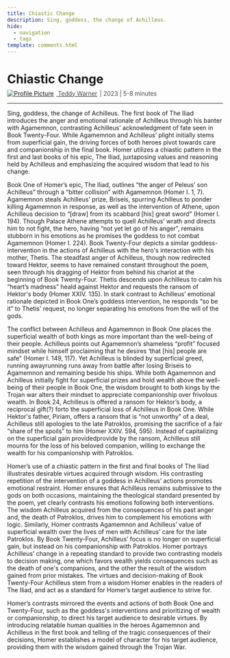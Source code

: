 ```yaml
---
title: Chiastic Change
description: Sing, goddess, the change of Achilleus.
hide:
  - navigation
  - tags
template: comments.html
---
```


<head>
  <meta charset="UTF-8">
  <meta name="viewport" content="width=device-width, initial-scale=1.0">
  <script src="https://kit.fontawesome.com/79ff35ecec.js" crossorigin="anonymous"></script>
  <link rel="stylesheet" href="../../assets/css/projects/project.css">
</head>

# Chiastic Change

<!--- Social Links

HTML Link Generator - https://www.websiteplanet.com/webtools/sharelink/

<span class="share" style=" color: inherit;">
<a class="fb" title="Share on Facebook" href="FACEBOOK-URL"><i class="fab fa-facebook-square"></i></a>
<a class="twitter" title="Share on Twitter" href="TWITTER-URL"><i class="fa-brands fa-square-x-twitter"></i></a>
<a class="pin" title="Share on Pinterest" href="PINTEREST-URL"><i class="fa-brands fa-square-pinterest"></i></a>
<a class="ln" title="Share on LinkedIn" href="LINKEDIN-URL"><i class="fab fa-linkedin"></i></a>
<a class="email" title="Share via Email" href="EMAIL-URL"><i class="fa-solid fa-square-envelope"></i></a>
</span>

-->

<div style="margin-top: -0.8em;">
  <span class="abtlinks"><a href="https://teddywarner.org/About-Me/about/"><img src="https://avatars.githubusercontent.com/u/48384497" alt="Profile Picture" class="profilepic"><span class="abt" style="font-weight: 300; padding-left: 6px;"> Teddy Warner</a><span class="abt" style="font-weight: 300; padding-left: 6px;"><span class="year">| 2023 </span>| <i class="far fa-clock"></i> 5-8 minutes</span></span></span>
  <span class="share" style=" color: inherit;">
  <a class="fb" title="Share on Facebook" href="https://www.facebook.com/sharer/sharer.php?u=https://teddywarner.org/writings/chiastic-change/"><i class="fab fa-facebook-square"></i></a>
  <a class="twitter" title="Share on Twitter" href="https://twitter.com/intent/tweet?url=https://teddywarner.org/writings/chiastic-change/&text="><i class="fa-brands fa-square-x-twitter"></i></a>
  <a class="pin" title="Share on Pinterest" href="https://pinterest.com/pin/create/button/?url=https://teddywarner.org/writings/chiastic-change/&media=&description="><i class="fa-brands fa-square-pinterest"></i></a>
  <a class="ln" title="Share on LinkedIn" href="https://www.linkedin.com/shareArticle?mini=true&url=https://teddywarner.org/writings/chiastic-change/"><i class="fab fa-linkedin"></i></a>
  <a class="email" title="Share via Email" href="mailto:info@example.com?&subject=&cc=&bcc=&body=https://teddywarner.org/writings/chiastic-change/%0A"><i class="fa-solid fa-square-envelope"></i></a>
  </span>
</div>

---

Sing, goddess, the change of Achilleus. The first book of The Iliad introduces the anger and emotional rationale of Achilleus through his banter with Agamemnon, contrasting Achilleus’ acknowledgment of fate seen in Book Twenty-Four. While Agamemnon and Achilleus’ plight initially stems from superficial gain, the driving forces of both heroes pivot towards care and companionship in the final book. Homer utilizes a chiastic pattern in the first and last books of his epic, The Iliad, juxtaposing values and reasoning held by Achilleus and emphasizing the acquired wisdom that lead to his change.

Book One of Homer’s epic, The Iliad, outlines “the anger of Peleus’ son Achilleus” through a “bitter collision” with Agamemnon (Homer I. 1, 7).  Agamemnon steals Achilleus’ prize, Briseis, spurring Achilleus to ponder killing Agamemnon in response, as well as the intervention of Athene, upon Achilleus decision to “[draw] from its scabbard [his] great sword” (Homer I. 194). Though Palace Athene attempts to quell Achilleus’ wrath and directs him to not fight, the hero, having “not yet let go of his anger”, remains stubborn in his emotions as he promises the goddess to not combat Agamemnon (Homer I. 224). Book Twenty-Four depicts a similar goddess- intervention in the actions of Achilleus with the hero's interaction with his mother, Thetis. The steadfast anger of Achilleus, though now redirected toward Hektor, seems to have remained constant throughout the poem, seen through his dragging of Hektor from behind his chariot at the beginning of Book Twenty-Four. Thetis descends upon Achilleus to calm his “heart’s madness” heald against Hektor and requests the ransom of Hektor's body (Homer XXIV. 135). In stark contrast to Achilleus’ emotional rationale depicted in Book One’s goddess intervention, he responds “so be it” to Thetis' request, no longer separating his emotions from the will of the gods.

The conflict between Achilleus and Agamemnon in Book One places the superficial wealth of both kings as more important than the well-being of their people. Achilleus points out Agamemnon’s shameless “profit” focused mindset while himself proclaiming that he desires ‘that [his] people are safe” (Homer I. 149, 117). Yet Achilleus is blinded by superficial greed, running awayrunning runs away from battle after losing Briseis to Agamemnon and remaining beside his ships. While both Agamemnon and Achilleus initially fight for superficial prizes and hold wealth above the well-being of their people in Book One, the wisdom brought to both kings by the Trojan war alters their mindset to appreciate companionship over frivolous wealth. In Book 24, Achilleus is offered a ransom for Hektor’s body, a reciprocal gift(?) forto the superficial loss of Achilleus in Book One. While Hektor's father, Piriam, offers a ransom that is “not unworthy” of a deal, Achilleus still apologies to the late Patroklos, promising the sacrifice of a fair “share of the spoils” to him (Homer XXIV. 594, 595). Instead of capitalizing on the superficial gain providedprovide by the ransom, Achilleus still mourns for the loss of his beloved companion, willing to exchange the wealth for his companionship with Patroklos. 

Homer’s use of a chiastic pattern in the first and final books of The Iliad illustrates desirable virtues acquired through wisdom. His contrasting repetition of the intervention of a goddess in Achilleus’ actions promotes emotional restraint. Homer ensures that Achilleus remains submissive to the gods on both occasions, maintaining the theological standard presented by the poem, yet clearly contrasts his emotions following both interventions. The wisdom Achilleus acquired from the consequences of his past anger and, the death of Patroklos, drives him to complement his emotions with logic. Similarly, Homer contrasts Agamemnon and Achilleus’ value of superficial wealth over the lives of men with Achilleus’ care for the late Patroklos. By Book Twenty-Four, Achilleus’ focus is no longer on superficial gain, but instead on his companionship with Patroklos. Homer portrays Achilleus’ change in a repeating standard to provide two contrasting models to decision making, one which favors wealth yields consequences such as the death of one's companions, and the other the result of the wisdom gained from prior mistakes. The virtues and decision-making of Book Twenty-Four Achilleus stem from a wisdom Homer enables in the readers of The Iliad, and act as a standard for Homer’s target audience to strive for.

Homer’s contrasts mirrored the events and actions of both Book One and Twenty-Four, such as the goddess's interventions and prioritizing of wealth or companionship, to direct his target audience to desirable virtues. By introducing relatable human qualities in the heroes Agamemnon and Achilleus in the first book and telling of the tragic consequences of their decisions, Homer establishes a model of character for his target audience, providing them with the wisdom gained through the Trojan War.

  <script src="https://cdnjs.cloudflare.com/ajax/libs/jquery/3.3.1/jquery.min.js"></script>
  <script src="../assets/js/tineline.js"></script>